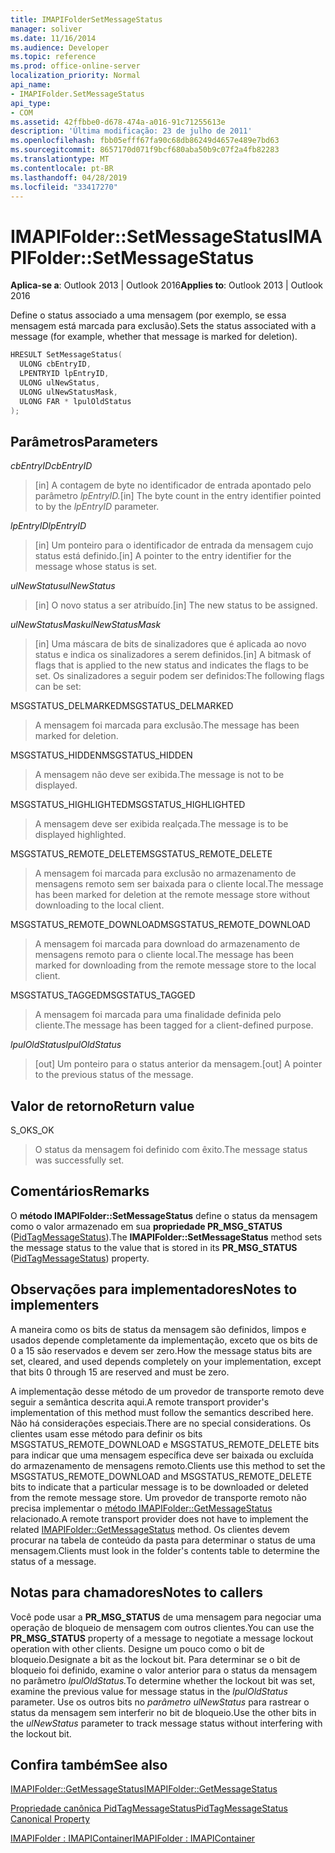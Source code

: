 ```yaml
---
title: IMAPIFolderSetMessageStatus
manager: soliver
ms.date: 11/16/2014
ms.audience: Developer
ms.topic: reference
ms.prod: office-online-server
localization_priority: Normal
api_name:
- IMAPIFolder.SetMessageStatus
api_type:
- COM
ms.assetid: 42ffbbe0-d678-474a-a016-91c71255613e
description: 'Última modificação: 23 de julho de 2011'
ms.openlocfilehash: fbb05efff67fa90c68db86249d4657e489e7bd63
ms.sourcegitcommit: 8657170d071f9bcf680aba50b9c07f2a4fb82283
ms.translationtype: MT
ms.contentlocale: pt-BR
ms.lasthandoff: 04/28/2019
ms.locfileid: "33417270"
---
```

# <a name="imapifoldersetmessagestatus"></a><span data-ttu-id="ca608-103">IMAPIFolder::SetMessageStatus</span><span class="sxs-lookup"><span data-stu-id="ca608-103">IMAPIFolder::SetMessageStatus</span></span>

  
  
<span data-ttu-id="ca608-104">**Aplica-se a**: Outlook 2013 | Outlook 2016</span><span class="sxs-lookup"><span data-stu-id="ca608-104">**Applies to**: Outlook 2013 | Outlook 2016</span></span> 
  
<span data-ttu-id="ca608-105">Define o status associado a uma mensagem (por exemplo, se essa mensagem está marcada para exclusão).</span><span class="sxs-lookup"><span data-stu-id="ca608-105">Sets the status associated with a message (for example, whether that message is marked for deletion).</span></span>
  
```cpp
HRESULT SetMessageStatus(
  ULONG cbEntryID,
  LPENTRYID lpEntryID,
  ULONG ulNewStatus,
  ULONG ulNewStatusMask,
  ULONG FAR * lpulOldStatus
);
```

## <a name="parameters"></a><span data-ttu-id="ca608-106">Parâmetros</span><span class="sxs-lookup"><span data-stu-id="ca608-106">Parameters</span></span>

 <span data-ttu-id="ca608-107">_cbEntryID_</span><span class="sxs-lookup"><span data-stu-id="ca608-107">_cbEntryID_</span></span>
  
> <span data-ttu-id="ca608-108">[in] A contagem de byte no identificador de entrada apontado pelo parâmetro _lpEntryID._</span><span class="sxs-lookup"><span data-stu-id="ca608-108">[in] The byte count in the entry identifier pointed to by the  _lpEntryID_ parameter.</span></span> 
    
 <span data-ttu-id="ca608-109">_lpEntryID_</span><span class="sxs-lookup"><span data-stu-id="ca608-109">_lpEntryID_</span></span>
  
> <span data-ttu-id="ca608-110">[in] Um ponteiro para o identificador de entrada da mensagem cujo status está definido.</span><span class="sxs-lookup"><span data-stu-id="ca608-110">[in] A pointer to the entry identifier for the message whose status is set.</span></span>
    
 <span data-ttu-id="ca608-111">_ulNewStatus_</span><span class="sxs-lookup"><span data-stu-id="ca608-111">_ulNewStatus_</span></span>
  
> <span data-ttu-id="ca608-112">[in] O novo status a ser atribuído.</span><span class="sxs-lookup"><span data-stu-id="ca608-112">[in] The new status to be assigned.</span></span> 
    
 <span data-ttu-id="ca608-113">_ulNewStatusMask_</span><span class="sxs-lookup"><span data-stu-id="ca608-113">_ulNewStatusMask_</span></span>
  
> <span data-ttu-id="ca608-114">[in] Uma máscara de bits de sinalizadores que é aplicada ao novo status e indica os sinalizadores a serem definidos.</span><span class="sxs-lookup"><span data-stu-id="ca608-114">[in] A bitmask of flags that is applied to the new status and indicates the flags to be set.</span></span> <span data-ttu-id="ca608-115">Os sinalizadores a seguir podem ser definidos:</span><span class="sxs-lookup"><span data-stu-id="ca608-115">The following flags can be set:</span></span>
    
<span data-ttu-id="ca608-116">MSGSTATUS_DELMARKED</span><span class="sxs-lookup"><span data-stu-id="ca608-116">MSGSTATUS_DELMARKED</span></span> 
  
> <span data-ttu-id="ca608-117">A mensagem foi marcada para exclusão.</span><span class="sxs-lookup"><span data-stu-id="ca608-117">The message has been marked for deletion.</span></span>
    
<span data-ttu-id="ca608-118">MSGSTATUS_HIDDEN</span><span class="sxs-lookup"><span data-stu-id="ca608-118">MSGSTATUS_HIDDEN</span></span> 
  
> <span data-ttu-id="ca608-119">A mensagem não deve ser exibida.</span><span class="sxs-lookup"><span data-stu-id="ca608-119">The message is not to be displayed.</span></span>
    
<span data-ttu-id="ca608-120">MSGSTATUS_HIGHLIGHTED</span><span class="sxs-lookup"><span data-stu-id="ca608-120">MSGSTATUS_HIGHLIGHTED</span></span> 
  
> <span data-ttu-id="ca608-121">A mensagem deve ser exibida realçada.</span><span class="sxs-lookup"><span data-stu-id="ca608-121">The message is to be displayed highlighted.</span></span>
    
<span data-ttu-id="ca608-122">MSGSTATUS_REMOTE_DELETE</span><span class="sxs-lookup"><span data-stu-id="ca608-122">MSGSTATUS_REMOTE_DELETE</span></span> 
  
> <span data-ttu-id="ca608-123">A mensagem foi marcada para exclusão no armazenamento de mensagens remoto sem ser baixada para o cliente local.</span><span class="sxs-lookup"><span data-stu-id="ca608-123">The message has been marked for deletion at the remote message store without downloading to the local client.</span></span>
    
<span data-ttu-id="ca608-124">MSGSTATUS_REMOTE_DOWNLOAD</span><span class="sxs-lookup"><span data-stu-id="ca608-124">MSGSTATUS_REMOTE_DOWNLOAD</span></span> 
  
> <span data-ttu-id="ca608-125">A mensagem foi marcada para download do armazenamento de mensagens remoto para o cliente local.</span><span class="sxs-lookup"><span data-stu-id="ca608-125">The message has been marked for downloading from the remote message store to the local client.</span></span>
    
<span data-ttu-id="ca608-126">MSGSTATUS_TAGGED</span><span class="sxs-lookup"><span data-stu-id="ca608-126">MSGSTATUS_TAGGED</span></span> 
  
> <span data-ttu-id="ca608-127">A mensagem foi marcada para uma finalidade definida pelo cliente.</span><span class="sxs-lookup"><span data-stu-id="ca608-127">The message has been tagged for a client-defined purpose.</span></span>
    
 <span data-ttu-id="ca608-128">_lpulOldStatus_</span><span class="sxs-lookup"><span data-stu-id="ca608-128">_lpulOldStatus_</span></span>
  
> <span data-ttu-id="ca608-129">[out] Um ponteiro para o status anterior da mensagem.</span><span class="sxs-lookup"><span data-stu-id="ca608-129">[out] A pointer to the previous status of the message.</span></span>
    
## <a name="return-value"></a><span data-ttu-id="ca608-130">Valor de retorno</span><span class="sxs-lookup"><span data-stu-id="ca608-130">Return value</span></span>

<span data-ttu-id="ca608-131">S_OK</span><span class="sxs-lookup"><span data-stu-id="ca608-131">S_OK</span></span> 
  
> <span data-ttu-id="ca608-132">O status da mensagem foi definido com êxito.</span><span class="sxs-lookup"><span data-stu-id="ca608-132">The message status was successfully set.</span></span>
    
## <a name="remarks"></a><span data-ttu-id="ca608-133">Comentários</span><span class="sxs-lookup"><span data-stu-id="ca608-133">Remarks</span></span>

<span data-ttu-id="ca608-134">O **método IMAPIFolder::SetMessageStatus** define o status da mensagem como o valor armazenado em sua **propriedade PR_MSG_STATUS** ([PidTagMessageStatus](pidtagmessagestatus-canonical-property.md)).</span><span class="sxs-lookup"><span data-stu-id="ca608-134">The **IMAPIFolder::SetMessageStatus** method sets the message status to the value that is stored in its **PR_MSG_STATUS** ([PidTagMessageStatus](pidtagmessagestatus-canonical-property.md)) property.</span></span> 
  
## <a name="notes-to-implementers"></a><span data-ttu-id="ca608-135">Observações para implementadores</span><span class="sxs-lookup"><span data-stu-id="ca608-135">Notes to implementers</span></span>

<span data-ttu-id="ca608-136">A maneira como os bits de status da mensagem são definidos, limpos e usados depende completamente da implementação, exceto que os bits de 0 a 15 são reservados e devem ser zero.</span><span class="sxs-lookup"><span data-stu-id="ca608-136">How the message status bits are set, cleared, and used depends completely on your implementation, except that bits 0 through 15 are reserved and must be zero.</span></span> 
  
<span data-ttu-id="ca608-137">A implementação desse método de um provedor de transporte remoto deve seguir a semântica descrita aqui.</span><span class="sxs-lookup"><span data-stu-id="ca608-137">A remote transport provider's implementation of this method must follow the semantics described here.</span></span> <span data-ttu-id="ca608-138">Não há considerações especiais.</span><span class="sxs-lookup"><span data-stu-id="ca608-138">There are no special considerations.</span></span> <span data-ttu-id="ca608-139">Os clientes usam esse método para definir os bits MSGSTATUS_REMOTE_DOWNLOAD e MSGSTATUS_REMOTE_DELETE bits para indicar que uma mensagem específica deve ser baixada ou excluída do armazenamento de mensagens remoto.</span><span class="sxs-lookup"><span data-stu-id="ca608-139">Clients use this method to set the MSGSTATUS_REMOTE_DOWNLOAD and MSGSTATUS_REMOTE_DELETE bits to indicate that a particular message is to be downloaded or deleted from the remote message store.</span></span> <span data-ttu-id="ca608-140">Um provedor de transporte remoto não precisa implementar o [método IMAPIFolder::GetMessageStatus](imapifolder-getmessagestatus.md) relacionado.</span><span class="sxs-lookup"><span data-stu-id="ca608-140">A remote transport provider does not have to implement the related [IMAPIFolder::GetMessageStatus](imapifolder-getmessagestatus.md) method.</span></span> <span data-ttu-id="ca608-141">Os clientes devem procurar na tabela de conteúdo da pasta para determinar o status de uma mensagem.</span><span class="sxs-lookup"><span data-stu-id="ca608-141">Clients must look in the folder's contents table to determine the status of a message.</span></span> 
  
## <a name="notes-to-callers"></a><span data-ttu-id="ca608-142">Notas para chamadores</span><span class="sxs-lookup"><span data-stu-id="ca608-142">Notes to callers</span></span>

<span data-ttu-id="ca608-143">Você pode usar a **PR_MSG_STATUS** de uma mensagem para negociar uma operação de bloqueio de mensagem com outros clientes.</span><span class="sxs-lookup"><span data-stu-id="ca608-143">You can use the **PR_MSG_STATUS** property of a message to negotiate a message lockout operation with other clients.</span></span> <span data-ttu-id="ca608-144">Designe um pouco como o bit de bloqueio.</span><span class="sxs-lookup"><span data-stu-id="ca608-144">Designate a bit as the lockout bit.</span></span> <span data-ttu-id="ca608-145">Para determinar se o bit de bloqueio foi definido, examine o valor anterior para o status da mensagem no parâmetro _lpulOldStatus._</span><span class="sxs-lookup"><span data-stu-id="ca608-145">To determine whether the lockout bit was set, examine the previous value for message status in the  _lpulOldStatus_ parameter.</span></span> <span data-ttu-id="ca608-146">Use os outros bits no  _parâmetro ulNewStatus_ para rastrear o status da mensagem sem interferir no bit de bloqueio.</span><span class="sxs-lookup"><span data-stu-id="ca608-146">Use the other bits in the  _ulNewStatus_ parameter to track message status without interfering with the lockout bit.</span></span> 
  
## <a name="see-also"></a><span data-ttu-id="ca608-147">Confira também</span><span class="sxs-lookup"><span data-stu-id="ca608-147">See also</span></span>



[<span data-ttu-id="ca608-148">IMAPIFolder::GetMessageStatus</span><span class="sxs-lookup"><span data-stu-id="ca608-148">IMAPIFolder::GetMessageStatus</span></span>](imapifolder-getmessagestatus.md)
  
[<span data-ttu-id="ca608-149">Propriedade canônica PidTagMessageStatus</span><span class="sxs-lookup"><span data-stu-id="ca608-149">PidTagMessageStatus Canonical Property</span></span>](pidtagmessagestatus-canonical-property.md)
  
[<span data-ttu-id="ca608-150">IMAPIFolder : IMAPIContainer</span><span class="sxs-lookup"><span data-stu-id="ca608-150">IMAPIFolder : IMAPIContainer</span></span>](imapifolderimapicontainer.md)

